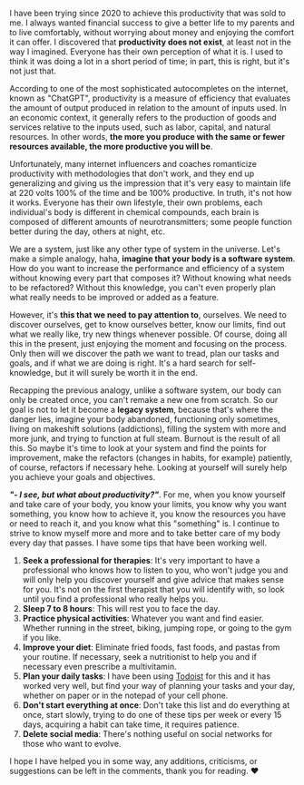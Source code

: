I have been trying since 2020 to achieve this productivity that was sold to me. I always wanted financial success to give a better life to my parents and to live comfortably, without worrying about money and enjoying the comfort it can offer. I discovered that **productivity does not exist**, at least not in the way I imagined. Everyone has their own perception of what it is. I used to think it was doing a lot in a short period of time; in part, this is right, but it's not just that.

According to one of the most sophisticated autocompletes on the internet, known as "ChatGPT", productivity is a measure of efficiency that evaluates the amount of output produced in relation to the amount of inputs used. In an economic context, it generally refers to the production of goods and services relative to the inputs used, such as labor, capital, and natural resources. In other words, **the more you produce with the same or fewer resources available, the more productive you will be**.

Unfortunately, many internet influencers and coaches romanticize productivity with methodologies that don't work, and they end up generalizing and giving us the impression that it's very easy to maintain life at 220 volts 100% of the time and be 100% productive. In truth, it's not how it works. Everyone has their own lifestyle, their own problems, each individual's body is different in chemical compounds, each brain is composed of different amounts of neurotransmitters; some people function better during the day, others at night, etc.

We are a system, just like any other type of system in the universe. Let's make a simple analogy, haha, **imagine that your body is a software system**. How do you want to increase the performance and efficiency of a system without knowing every part that composes it? Without knowing what needs to be refactored? Without this knowledge, you can't even properly plan what really needs to be improved or added as a feature.

However, it's **this that we need to pay attention to**, ourselves. We need to discover ourselves, get to know ourselves better, know our limits, find out what we really like, try new things whenever possible. Of course, doing all this in the present, just enjoying the moment and focusing on the process. Only then will we discover the path we want to tread, plan our tasks and goals, and if what we are doing is right. It's a hard search for self-knowledge, but it will surely be worth it in the end.

Recapping the previous analogy, unlike a software system, our body can only be created once, you can't remake a new one from scratch. So our goal is not to let it become a **legacy system**, because that's where the danger lies, imagine your body abandoned, functioning only sometimes, living on makeshift solutions (addictions), filling the system with more and more junk, and trying to function at full steam. Burnout is the result of all this. So maybe it's time to look at your system and find the points for improvement, make the refactors (changes in habits, for example) patiently, of course, refactors if necessary hehe. Looking at yourself will surely help you achieve your goals and objectives.

***"- I see, but what about productivity?"***. For me, when you know yourself and take care of your body, you know your limits, you know why you want something, you know how to achieve it, you know the resources you have or need to reach it, and you know what this "something" is. I continue to strive to know myself more and more and to take better care of my body every day that passes. I have some tips that have been working well.

1. **Seek a professional for therapies**: It's very important to have a professional who knows how to listen to you, who won't judge you and will only help you discover yourself and give advice that makes sense for you. It's not on the first therapist that you will identify with, so look until you find a professional who really helps you.
2. **Sleep 7 to 8 hours**: This will rest you to face the day.
3. **Practice physical activities**: Whatever you want and find easier. Whether running in the street, biking, jumping rope, or going to the gym if you like.
4. **Improve your diet**: Eliminate fried foods, fast foods, and pastas from your routine. If necessary, seek a nutritionist to help you and if necessary even prescribe a multivitamin.
5. **Plan your daily tasks**: I have been using [Todoist](https://todoist.com/pt-BR) for this and it has worked very well, but find your way of planning your tasks and your day, whether on paper or in the notepad of your cell phone.
6. **Don't start everything at once**: Don't take this list and do everything at once, start slowly, trying to do one of these tips per week or every 15 days, acquiring a habit can take time, it requires patience.
7. **Delete social media**: There's nothing useful on social networks for those who want to evolve.

I hope I have helped you in some way, any additions, criticisms, or suggestions can be left in the comments, thank you for reading. ❤️
